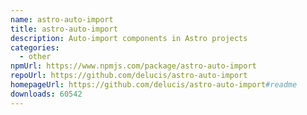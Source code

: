 ```yaml
---
name: astro-auto-import
title: astro-auto-import
description: Auto-import components in Astro projects
categories:
  - other
npmUrl: https://www.npmjs.com/package/astro-auto-import
repoUrl: https://github.com/delucis/astro-auto-import
homepageUrl: https://github.com/delucis/astro-auto-import#readme
downloads: 60542
---
```

